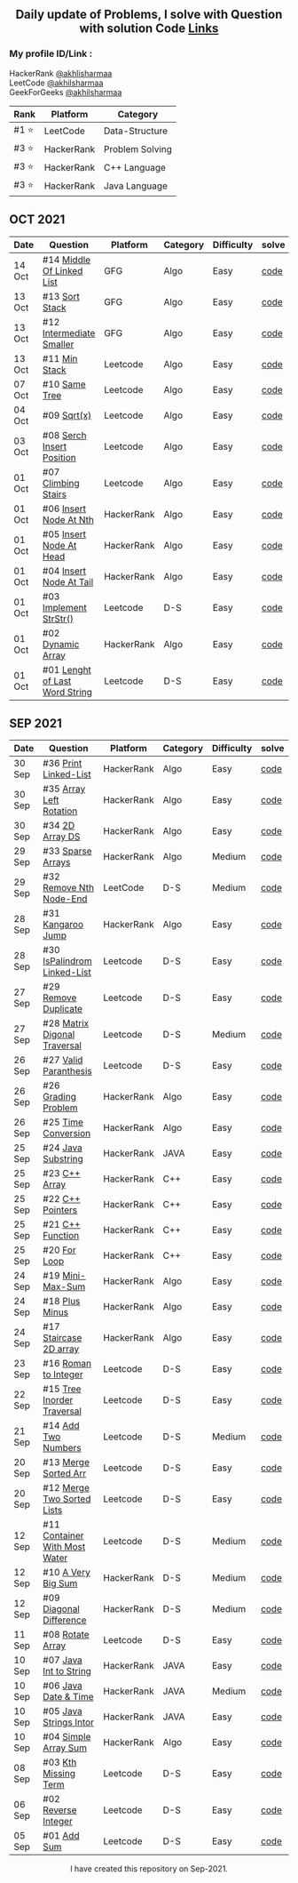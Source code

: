<h2 align="center"> Daily update of Problems, I solve with Question with solution Code <a href="https://github.com/akhilsharmaa/Daily-Practice-QA">Links</a></h2>

    
### My profile ID/Link : 
HackerRank [@akhlisharmaa](https://www.hackerrank.com/akhilsharmaa)     
LeetCode [@akhilsharmaa](https://leetcode.com/akhilsharmaa/)      
GeekForGeeks [@akhilsharmaa](https://auth.geeksforgeeks.org/user/akhilsharmaa)


|  Rank        |   Platform    | Category
|--------------|---------------|-----------------------
|  #1 ⭐       |   LeetCode    | Data-Structure 
|  #3 ⭐       |   HackerRank  | Problem Solving 
|  #3 ⭐       |   HackerRank  | C++ Language
|  #3 ⭐       |   HackerRank  | Java Language 


<h2> OCT 2021</h2> 

| Date       |           Question                                                                      |  Platform   | Category | Difficulty | solve         
|------------|-----------------------------------------------------------------------------------------|-------------|----------|------------|--------------------
|  14 Oct    | #14 [Middle Of Linked List](https://practice.geeksforgeeks.org/problems/finding-middle-element-in-a-linked-list) |     GFG     |  Algo    |  Easy   |  [code](https://github.com/akhilsharmaa/Daily-Practice-QA/blob/master/GeekForGeeks/FindMiddleLinkedList/FindLink.cpp)
|  13 Oct    | #13 [Sort Stack](https://practice.geeksforgeeks.org/problems/sort-a-stack/1)            |     GFG     |  Algo    |  Easy      |  [code](https://github.com/akhilsharmaa/Daily-Practice-QA/blob/master/GeekForGeeks/Sorted%20Stack/SortedStack.cpp)
|  13 Oct    | #12 [Intermediate Smaller](https://practice.geeksforgeeks.org/problems/immediate-smaller-element1142/1)| GFG|  Algo    |  Easy      |  [code](https://github.com/akhilsharmaa/Daily-Practice-QA/blob/master/GeekForGeeks/Immediate%20Small%20Ele%20/InterSmall.cpp)
|  13 Oct    | #11 [Min Stack](https://leetcode.com/problems/min-stack/)                               | Leetcode    |  Algo    |  Easy      |  [code](https://github.com/akhilsharmaa/Daily-Practice-QA/blob/master/LeetCode/Min%20Stack/MinStack.cpp)
|  07 Oct    | #10 [Same Tree](https://leetcode.com/problems/same-tree/)                               | Leetcode    |  Algo    |  Easy      |  [code](https://github.com/akhilsharmaa/Daily-Practice-QA/blob/master/LeetCode/Same%20Tree/SameTree.cpp)
|  04 Oct    | #09 [Sqrt(x)](https://leetcode.com/problems/sqrtx)                        | Leetcode    |  Algo    |  Easy      |  [code](https://github.com/akhilsharmaa/Daily-Practice-QA/blob/master/LeetCode/Sqrt(x)/Sqrt.cpp)
|  03 Oct    | #08 [Serch Insert Position](https://leetcode.com/problems/search-insert-position)       | Leetcode    |  Algo    |  Easy      |  [code](https://github.com/akhilsharmaa/Daily-Practice-QA/blob/master/LeetCode/Search%20Insert%20Position/serchInPos.cpp)
|  01 Oct    | #07 [Climbing Stairs](https://leetcode.com/problems/climbing-stairs/)                   | Leetcode    |  Algo    |  Easy      |  [code](https://github.com/akhilsharmaa/Daily-Practice-QA/blob/master/LeetCode/Climbing%20Stairs/Solution.cpp)
|  01 Oct | #06 [Insert Node At Nth](https://www.hackerrank.com/challenges/insert-a-node-at-a-specific-position-in-a-linked-list)| HackerRank  |  Algo |  Easy    |  [code](https://github.com/akhilsharmaa/Daily-Practice-QA/blob/master/HackerRank/Insert%20At%20Nth%20Position/Solution.cpp)
|  01 Oct    | #05 [Insert Node At Head](https://www.hackerrank.com/challenges/insert-a-node-at-the-head-of-a-linked-list/)    | HackerRank  |  Algo    |  Easy    |  [code](https://github.com/akhilsharmaa/Daily-Practice-QA/blob/master/HackerRank/Insert%20At%20Head/Solution.cpp)
|  01 Oct    | #04 [Insert Node At Tail](https://www.hackerrank.com/challenges/insert-a-node-at-the-tail-of-a-linked-list/problem) | HackerRank  |  Algo    |  Easy    |  [code](https://github.com/akhilsharmaa/Daily-Practice-QA/blob/master/HackerRank/Insert%20Node%20In%20List/Solution.cpp)
|  01 Oct    | #03 [Implement StrStr()](https://leetcode.com/problems/implement-strstr/)              | Leetcode    |  D-S     |  Easy    |  [code](https://github.com/akhilsharmaa/Daily-Practice-QA/blob/master/LeetCode/Implement%20strStr()/Solution.cpp)
|  01 Oct    | #02 [Dynamic Array](https://www.hackerrank.com/challenges/dynamic-array)                    | HackerRank  |  Algo    |  Easy    |  [code](https://github.com/akhilsharmaa/Daily-Practice-QA/blob/master/LeetCode/Last%20Word%20Lenght/Solution.cpp)
|  01 Oct    | #01 [Lenght of Last Word String](https://leetcode.com/problems/length-of-last-word/)        | Leetcode    |  D-S     |  Easy    |  [code](https://github.com/akhilsharmaa/Daily-Practice-QA/blob/master/LeetCode/Last%20Word%20Lenght/Solution.cpp)





<!--//////////////////////////////////////////////////////////////// SEPTEMBER ////////////////////////////////////////////////////////////////////////////  -->
<h2> SEP 2021 </h2> 

| Date    |           Question                                                                                 |  Platform   | Category | Difficulty | solve      
|---------|----------------------------------------------------------------------------------------------------|-------------|----------|------------|------------
| 30 Sep  | #36 [Print Linked-List](https://www.hackerrank.com/challenges/print-the-elements-of-a-linked-list) | HackerRank  |  Algo     |  Easy    |  [code](https://github.com/akhilsharmaa/Daily-Practice-QA/blob/master/HackerRank/Print%20the%20%20Linked%20List/Solution.cpp)
| 30 Sep  | #35 [Array Left Rotation](https://www.hackerrank.com/challenges/array-left-rotation)               | HackerRank  |  Algo     |  Easy    |  [code](https://github.com/akhilsharmaa/Daily-Practice-QA/blob/master/HackerRank/Left%20Rotation/Solution.cpp)
| 30 Sep  | #34 [2D Array DS](https://www.hackerrank.com/challenges/2d-array/problem)                          | HackerRank  |  Algo     |  Easy    |  [code](https://github.com/akhilsharmaa/Daily-Practice-QA/blob/master/HackerRank/2D%20Array%20D-S/Solution.cpp)
| 29 Sep  | #33 [Sparse Arrays](https://www.hackerrank.com/challenges/sparse-arrays/)                          | HackerRank  |  Algo     |  Medium    |  [code](https://github.com/akhilsharmaa/Daily-Practice-QA/blob/master/HackerRank/Sparse%20Arrays/Solution.cpp)
| 29 Sep  | #32 [Remove Nth Node-End](https://leetcode.com/problems/remove-nth-node-from-end-of-list/)         | LeetCode    |  D-S     |  Medium    |  [code](https://github.com/akhilsharmaa/Daily-Practice-QA/blob/master/LeetCode/RemoveNthNode%20from%20End/Solution.cpp)
| 28 Sep  | #31 [Kangaroo Jump](https://www.hackerrank.com/challenges/kangaroo)                                | HackerRank  |  Algo    |  Easy    |  [code](https://github.com/akhilsharmaa/Daily-Practice-QA/blob/master/HackerRank/Number%20Line%20Jump/Solution.cpp)
| 28 Sep  | #30 [IsPalindrom Linked-List](https://leetcode.com/problems/palindrome-linked-list/)               | Leetcode    |  D-S     |  Easy    |  [code](https://github.com/akhilsharmaa/Daily-Practice-QA/blob/master/LeetCode/Palindrome%20Linked%20List/Solution.cpp)
| 27 Sep  | #29  [Remove Duplicate](https://leetcode.com/problems/remove-duplicates-from-sorted-array/)        | Leetcode    |  D-S     |  Easy    |  [code](https://github.com/akhilsharmaa/Daily-Practice-QA/blob/master/LeetCode/Diagonal%20Traverse/Solution.cpp)
| 27 Sep  | #28 [Matrix Digonal Traversal](https://leetcode.com/problems/diagonal-traverse/)                   | Leetcode    |  D-S     |  Medium    |  [code](https://github.com/akhilsharmaa/Daily-Practice-QA/blob/master/LeetCode/Diagonal%20Traverse/Solution.cpp)
| 26 Sep  | #27 [Valid Paranthesis](https://leetcode.com/problems/valid-parentheses/)                          | Leetcode    |  D-S     |  Easy      |  [code](https://github.com/akhilsharmaa/Daily-Practice-QA/blob/master/LeetCode/Valid%20Parantheses/Solution.cpp)
| 26 Sep  | #26 [Grading Problem](https://www.hackerrank.com/challenges/grading/problem)                       | HackerRank  |  Algo    |  Easy      |  [code](https://github.com/akhilsharmaa/Daily-Practice-QA/blob/master/HackerRank/Algo%20Grading%20Students/Solution.cpp)
| 26 Sep  | #25 [Time Conversion](https://www.hackerrank.com/challenges/time-conversion/problem)             | HackerRank  |  Algo    |  Easy      |  [code](https://github.com/akhilsharmaa/Daily-Practice-QA/blob/master/HackerRank/Algo%20-%20Time%20Conversion/Solution.cpp)
| 25 Sep  | #24 [Java Substring](https://www.hackerrank.com/challenges/java-substring/problem)               | HackerRank  |  JAVA    |  Easy      |  [code](https://github.com/akhilsharmaa/Daily-Practice-QA/blob/master/HackerRank/C%2B%2B%20Pointers/Solution.cpp)
| 25 Sep  | #23 [C++ Array](https://www.hackerrank.com/challenges/c-tutorial-pointer/problem)                | HackerRank  |  C++     |  Easy      |  [code](https://github.com/akhilsharmaa/Daily-Practice-QA/blob/master/HackerRank/C%2B%2B%20Pointers/Solution.cpp)
| 25 Sep  | #22 [C++ Pointers](https://www.hackerrank.com/challenges/c-tutorial-pointer/problem)             | HackerRank  |  C++     |  Easy      |  [code](https://github.com/akhilsharmaa/Daily-Practice-QA/blob/master/HackerRank/C%2B%2B%20Pointers/Solution.cpp)
| 25 Sep  | #21 [C++ Function](https://www.hackerrank.com/challenges/c-tutorial-functions/problem)           | HackerRank  |  C++     |  Easy      |  [code](https://github.com/akhilsharmaa/Daily-Practice-QA/blob/master/HackerRank/C%2B%2B%20Functions/Solution.cpp)                
| 25 Sep  | #20 [For Loop](https://www.hackerrank.com/challenges/c-tutorial-for-loop/problem)                | HackerRank  |  C++     |  Easy      |  [code](https://github.com/akhilsharmaa/Daily-Practice-QA/blob/master/HackerRank/For%20Loop/Solution.cpp)
| 24 Sep  | #19 [Mini-Max-Sum](https://www.hackerrank.com/challenges/mini-max-sum/problem)                   | HackerRank  |  Algo     |  Easy      |  [code](https://github.com/akhilsharmaa/Daily-Practice-QA/blob/master/HackerRank/Mini-Max%20Sum/Solution.cpp)
| 24 Sep  | #18 [Plus Minus](https://www.hackerrank.com/challenges/plus-minus/problem)                       | HackerRank  |  Algo     |  Easy      |  [code](https://github.com/akhilsharmaa/Daily-Practice-QA/blob/master/HackerRank/Plus%20Minus%20/Solution.cpp)
| 24 Sep  | #17 [Staircase 2D array](https://www.hackerrank.com/challenges/staircase/problem)                | HackerRank  |  Algo     |  Easy      |  [code](https://github.com/akhilsharmaa/Daily-Practice-QA/blob/master/HckrRank/StareCase/StareCase.cpp)
| 23 Sep  | #16 [Roman to Integer](https://leetcode.com/problems/roman-to-integer/)                        |  Leetcode   |  D-S     |  Easy      |  [code](https://github.com/akhilsharmaa/Daily-Practice-QA/blob/master/LeetCode/Roman%20To%20Integer/Solution.cpp)
| 22 Sep  | #15 [Tree Inorder Traversal](https://leetcode.com/problems/binary-tree-inorder-traversal)      |  Leetcode   |  D-S     |  Easy      |  [code](https://github.com/akhilsharmaa/Daily-Practice-QA/blob/master/LeetCode/Tree%20Inorder%20Traversal/Solution.cpp)
| 21 Sep  | #14 [Add Two Numbers](https://leetcode.com/problems/add-two-numbers)                           |  Leetcode   |  D-S     |  Medium    |  [code](https://github.com/akhilsharmaa/Daily-Practice-QA/blob/master/LeetCode/Add%20Two%20Num/Solution.cpp)
| 20 Sep  | #13 [Merge Sorted Arr](https://leetcode.com/problems/merge-sorted-array/)                      |  Leetcode   |  D-S     |  Easy      |  [code](https://github.com/akhilsharmaa/Daily-Practice-QA/blob/master/LeetCode/Merge%20Sorted%20Arr/Solution.cpp)
| 20 Sep  | #12 [Merge Two Sorted Lists](https://leetcode.com/problems/merge-two-sorted-lists/)            |  Leetcode   |  D-S     |  Easy      |  [code](https://github.com/akhilsharmaa/Daily-Practice-QA/blob/master/LeetCode/Merge%20Sorted%20Arr/Solution.cpp)
| 12 Sep  | #11 [Container With Most Water](https://leetcode.com/problems/container-with-most-water)       |  Leetcode   |  D-S     |  Medium    |  [code](https://github.com/akhilsharmaa/Daily-Practice-QA/blob/master/LeetCode/Container%20With%20Most%20Water/Solution.cpp)
| 12 Sep  | #10 [A Very Big Sum](https://www.hackerrank.com/challenges/a-very-big-sum/problem)             |  HackerRank |  D-S     |  Medium    |  [code](https://github.com/akhilsharmaa/Daily-Practice-QA/blob/master/HckrRank/A%20Very%20Big%20Sum/BigSum.cpp)
| 12 Sep  | #09 [Diagonal Difference](https://www.hackerrank.com/challenges/diagonal-difference/problem)   |  HackerRank |  D-S     |  Medium    |  [code](https://github.com/akhilsharmaa/Daily-Practice-QA/blob/master/HckrRank/Diagonal%20Difference/DigDiff.cpp)
| 11 Sep  | #08 [Rotate Array](https://leetcode.com/problems/rotate-array/)                                |   Leetcode  |  D-S     |  Easy      |  [code](https://github.com/akhilsharmaa/Daily-Practice-QA/blob/master/LeetCode/Rotate%20Array/rotateArray.cpp)   
| 10 Sep  | #07 [Java Int to String](https://www.hackerrank.com/challenges/java-int-to-string/problem)     |  HackerRank  |  JAVA   |  Easy      |  [code](https://github.com/akhilsharmaa/Data-Structure-Algo-QA/blob/master/HackerRank%20Question/JavaIntToString.java)   
| 10 Sep  | #06 [Java Date & Time](https://www.hackerrank.com/challenges/java-date-and-time/problem)       |  HackerRank  |  JAVA   |  Medium    |  [code](https://github.com/akhilsharmaa/Data-Structure-Algo-QA/blob/master/HackerRank%20Question/javaDateAndTime.java)  
| 10 Sep  | #05 [Java Strings Intor](https://www.hackerrank.com/challenges/java-strings-introduction/)     |  HackerRank  |  JAVA   |  Easy      |  [code](https://github.com/akhilsharmaa/Data-Structure-Algo-QA/blob/master/HackerRank%20Question/Java%20String%20Intro/Solution.java)   
| 10 Sep  | #04 [Simple Array Sum](https://www.hackerrank.com/challenges/simple-array-sum/)                | HackerRank   |  Algo   |  Easy      |  [code](https://github.com/akhilsharmaa/Data-Structure-Algo-QA/blob/master/HackerRank%20Question/Simple%20Array%20Sum/Solution.java)     
| 08 Sep   | #03 [Kth Missing Term](https://leetcode.com/problems/kth-missing-positive-number/)             | Leetcode     |  D-S    |  Easy      |  [code](https://github.com/akhilsharmaa/Data-Structure-Algo-QA/edit/master/LeetCode/Kth%20Missing%20Term/kthMissingTerm.cpp)  
| 06 Sep   | #02 [Reverse Integer](https://leetcode.com/problems/reverse-integer/)                          | Leetcode     |  D-S    |  Easy      |  [code](https://github.com/akhilsharmaa/Data-Structure-Algo-QA/blob/master/LeetCode/Reverse%20Integer/reverse_%5Dinteger.cpp) 
| 05 Sep   | #01 [Add Sum](https://leetcode.com/problems/two-sum/)                                          | Leetcode     |  D-S    |  Easy      | [code](https://github.com/akhilsharmaa/Data-Structure-Algo-Q-A/blob/master/LeetCode/Two%20Sum%20/two_sum.cpp)     


<p align="center">I have created this repository on Sep-2021.</p>
